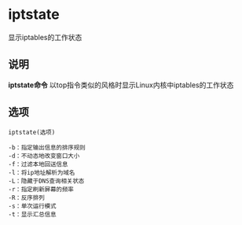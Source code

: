 iptstate
===

显示iptables的工作状态

## 说明

**iptstate命令** 以top指令类似的风格时显示Linux内核中iptables的工作状态

## 选项

```
iptstate(选项)
```

  

```
-b：指定输出信息的排序规则
-d：不动态地改变窗口大小
-f：过滤本地回送信息
-l：将ip地址解析为域名
-L：隐藏于DNS查询相关状态
-r：指定刷新屏幕的频率
-R：反序排列
-s：单次运行模式
-t：显示汇总信息
```


